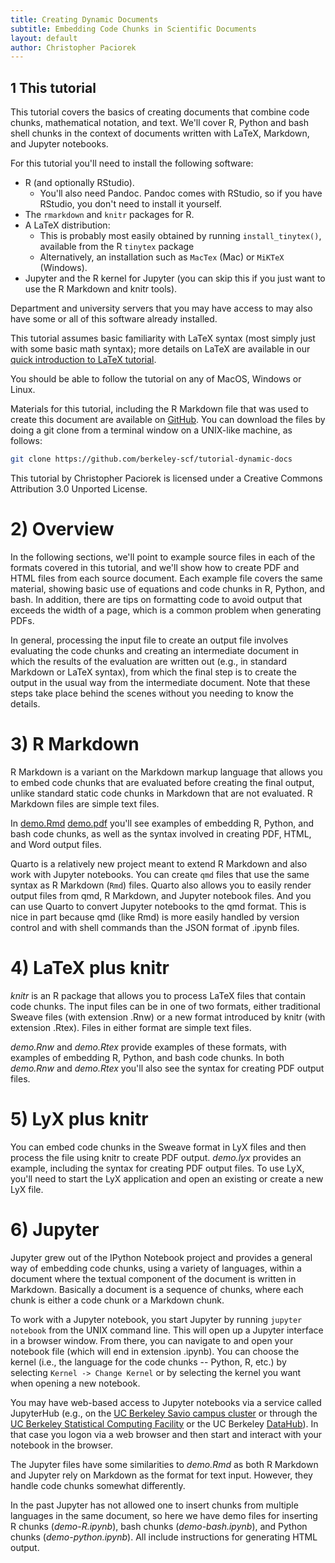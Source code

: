 ```yaml
---
title: Creating Dynamic Documents
subtitle: Embedding Code Chunks in Scientific Documents
layout: default
author: Christopher Paciorek
---
```


## 1 This tutorial

This tutorial covers the basics of creating documents that combine code chunks, mathematical notation, and text. We'll cover R, Python and bash shell chunks in the context of documents written with LaTeX, Markdown, and Jupyter notebooks.

For this tutorial you'll need to install the following software:

* R (and optionally RStudio).
   * You'll also need Pandoc. Pandoc comes with RStudio, so if you have RStudio, you don't need to install it yourself.
* The `rmarkdown` and `knitr` packages for R.
* A LaTeX distribution:
   * This is probably most easily obtained by running `install_tinytex()`, available from the R `tinytex` package
   * Alternatively, an installation such as `MacTex` (Mac) or `MiKTeX` (Windows).
* Jupyter and the R kernel for Jupyter (you can skip this if you just want to use the R Markdown and knitr tools).

Department and university servers that you may have access to may also have some or all of this software already installed.

This tutorial assumes basic familiarity with LaTeX syntax (most simply just with some basic math syntax); more details on LaTeX are available in our [quick introduction to LaTeX tutorial](http://statistics.berkeley.edu/computing/training/tutorials).

You should be able to follow the tutorial on any of MacOS, Windows or Linux. 

Materials for this tutorial, including the R Markdown file that was used to create this document are available on [GitHub](https://github.com/berkeley-scf/tutorial-dynamic-docs).  You can download the files by doing a git clone from a terminal window on a UNIX-like machine, as follows:

```bash
git clone https://github.com/berkeley-scf/tutorial-dynamic-docs
```

This tutorial by Christopher Paciorek is licensed under a Creative Commons Attribution 3.0 Unported License.


# 2) Overview

In the following sections, we'll point to example source files in each of the formats covered in this tutorial, and we'll show how to create PDF and HTML files from each source document. Each example file covers the same material, showing basic use of equations and code chunks in R, Python, and bash. In addition, there are tips on formatting code to avoid output that exceeds the width of a page, which is a common problem when generating PDFs.

In general, processing the input file to create an output file involves evaluating the code chunks and creating an intermediate document in which the results of the evaluation are written out (e.g., in standard Markdown or LaTeX syntax), from which the final step is to create the output in the usual way from the intermediate document. Note that these steps take place behind the scenes without you needing to know the details.

# 3) R Markdown

R Markdown is a variant on the Markdown markup language that allows you to embed code chunks that are evaluated before creating the final output, unlike standard static code chunks in Markdown that are not evaluated. R Markdown files are simple text files.

In [demo.Rmd](demo.Rmd) [demo.pdf](demo.pdf) you'll see examples of embedding R, Python, and bash code chunks, as well as the syntax involved in creating PDF, HTML, and Word output files.

Quarto is a relatively new project meant to extend R Markdown and also work with Jupyter notebooks. You can create `qmd` files that use the same syntax as R Markdown (`Rmd`) files. Quarto also allows you to easily render output files from qmd, R Markdown, and Jupyter notebook files. And you can use Quarto to convert Jupyter notebooks to the qmd format. This is nice in part because qmd (like Rmd) is more easily handled by version control and with shell commands than the JSON format of .ipynb files.

# 4) LaTeX plus knitr

*knitr* is an R package that allows you to process LaTeX files that contain code chunks. The input files can be in one of two formats, either traditional Sweave files (with extension .Rnw) or a new format introduced by knitr (with extension .Rtex). Files in either format are simple text files.

*demo.Rnw* and *demo.Rtex* provide examples of these formats, with examples of embedding R, Python, and bash code chunks.  In both *demo.Rnw* and *demo.Rtex* you'll also see the syntax for creating PDF output files.

# 5) LyX plus knitr

You can embed code chunks in the Sweave format in LyX files and then process the file using knitr to create PDF output. *demo.lyx* provides an example, including the syntax for creating PDF output files. To use LyX, you'll need to start the LyX application and open an existing or create a new LyX file.

# 6) Jupyter

Jupyter grew out of the IPython Notebook project and provides a general way of embedding code chunks, using a variety of languages, within a document where the textual component of the document is written in Markdown. Basically a document is a sequence of chunks, where each chunk is either a code chunk or a Markdown chunk.

To work with a Jupyter notebook, you start Jupyter by running `jupyter notebook` from the UNIX command line. This will open up a Jupyter interface in a browser window. From there, you can navigate to and open your notebook file (which will end in extension .ipynb). You can choose the kernel (i.e., the language for the code chunks -- Python, R, etc.) by selecting `Kernel -> Change Kernel` or by selecting the kernel you want when opening a new notebook.

You may have web-based access to Jupyter notebooks via a service called JupyterHub (e.g., on the [UC Berkeley Savio campus cluster](https://jupyter.brc.berkeley.edu) or through the [UC Berkeley Statistical Computing Facility](https://jupyter.stat.berkeley.edu) or the UC Berkeley [DataHub](https://datahub.berkeley.edu)). In that case you logon via a web browser and then start and interact with your notebook in the browser.

The Jupyter files have some similarities to *demo.Rmd* as both R Markdown and Jupyter rely on Markdown as the format for text input. However, they handle code chunks somewhat differently.

In the past Jupyter has not allowed one to insert chunks from multiple languages in the same document, so here we have demo files for inserting R chunks (*demo-R.ipynb*), bash chunks (*demo-bash.ipynb*), and Python chunks (*demo-python.ipynb*). All include instructions for generating HTML output. 





